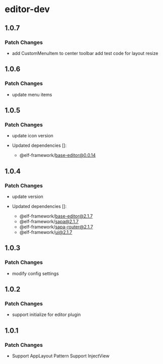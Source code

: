 # editor-dev

## 1.0.7

### Patch Changes

- add CustomMenuItem to center toolbar
  add test code for layout resize

## 1.0.6

### Patch Changes

- update menu items

## 1.0.5

### Patch Changes

- update icon version

- Updated dependencies []:
  - @elf-framework/base-editor@0.0.14

## 1.0.4

### Patch Changes

- update version

- Updated dependencies []:
  - @elf-framework/base-editor@2.1.7
  - @elf-framework/sapa@2.1.7
  - @elf-framework/sapa-router@2.1.7
  - @elf-framework/ui@2.1.7

## 1.0.3

### Patch Changes

- modify config settings

## 1.0.2

### Patch Changes

- support initialize for editor plugin

## 1.0.1

### Patch Changes

- Support AppLayout Pattern
  Support InjectView
